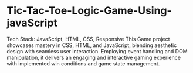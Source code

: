 # Tic-Tac-Toe-Logic-Game-Using-javaScript

Tech Stack: JavaScript, HTML, CSS, Responsive
This Game project showcases mastery in CSS, HTML, and JavaScript, blending aesthetic design with seamless user interaction. Employing event handling and DOM manipulation, it delivers an engaging and interactive gaming experience with implemented win conditions and game state management.
